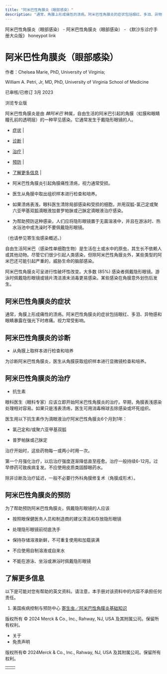 ```yaml
---
title: "阿米巴性角膜炎（眼部感染）"
description: "通常，角膜上形成痛性的溃疡。阿米巴性角膜炎的症状包括眼红、多泪、异物感和眼睛暴露在强光下时疼痛。视力常受影响。"
---
```


﻿阿米巴性角膜炎（眼部感染） \- 阿米巴性角膜炎（眼部感染） \- 《默沙东诊疗手册大众版》 honeypot link

# 阿米巴性角膜炎（眼部感染）

作者：Chelsea Marie, PhD, University of Virginia;

William A. Petri, Jr, MD, PhD, University of Virginia School of Medicine

已审核/已修订 3月 2023

浏览专业版

阿米巴性角膜炎是由 _棘阿米巴_ 种属，自由生活的阿米巴引起的角膜（虹膜和眼睛瞳孔前的透明层）的一种罕见感染。它通常发生于戴隐形眼镜的人。

- [症状](#症状_v14457520_zh) \|
- [诊断](#诊断_v14457524_zh) \|
- [治疗](#治疗_v14457533_zh) \|
- [预防](#预防_v14457530_zh) \|
- [了解更多信息](#了解更多信息_v45104641_zh) \|

- 阿米巴性角膜炎引起角膜痛性溃疡，视力通常受损。

- 医生从角膜中取出组织样本进行检查和培养。

- 如果溃疡表浅，眼科医生清除局部感染和受损的细胞，并用双胍-氯己定或聚六亚甲基双胍滴眼液加普罗帕脒或己脒定滴眼液治疗感染。

- 为帮助预防这种感染，人们应将隐形眼镜置于无菌溶液中，并且在游泳时、热水浴池中或洗澡时不要佩戴隐形眼镜。


（也请参见寄生虫感染概述。）

自由生活阿米巴（感染性单细胞生物）是生活在土或水中的原虫，其生长不依赖人或其他动物。尽管它们很少引起人类感染，但除阿米巴性角膜炎外，某些类型的阿米巴还可能引起严重的，威胁生命的脑部感染。

阿米巴性角膜炎可呈进行性破坏性改变。大多数 (85%) 感染者佩戴隐形眼镜。游泳时佩戴隐形眼镜或镜片清洁液未消毒更易感染。某些感染在角膜意外划伤后发生。

## 阿米巴性角膜炎的症状

通常，角膜上形成痛性的溃疡。阿米巴性角膜炎的症状包括眼红、多泪、异物感和眼睛暴露在强光下时疼痛。视力常受影响。

## 阿米巴性角膜炎的诊断

- 从角膜上取样本进行检查和培养


为诊断阿米巴性角膜炎，医生从角膜获取组织样本进行显微镜检查和培养。

## 阿米巴性角膜炎的治疗

- 抗生素


眼科医生（眼科专家）应该立即开始阿米巴性角膜炎的治疗。早期，角膜表浅感染处理相对容易。如果只是浅表溃疡，医生可用消毒棉球去除感染或坏死组织。

医生用以下抗生素作为滴眼液治疗阿米巴性角膜炎6个月到1年：

- 氯己定和/或聚六亚甲基双胍

- 普罗帕脒或己脒定


治疗开始时，这些药物每一或两小时用一次。

第一个月强化治疗，以后治疗强度逐渐降低直至痊愈。治疗一般持续6-12月。过早停药可致疾病复发。不应使用皮质类固醇眼药水。

除非诊断及治疗延迟，一般不必要行外科角膜修复术（角膜成形术）。

## 阿米巴性角膜炎的预防

为了帮助预防阿米巴性角膜炎，佩戴隐形眼镜的人应该

- 按照眼保健医务人员和制造商的建议清洁和存放隐形眼镜

- 处理隐形眼镜前彻底洗手

- 保持存储溶液新鲜，不可重复使用和加载装满

- 不应使用自制溶液或自来水

- 不能在游泳、坐浴或淋浴时佩戴隐形眼镜


## 了解更多信息

以下是可能对您有帮助的英文资料。请注意，本手册对该资料中的内容不承担任何责任。

1. 美国疾病控制与预防中心 [寄生虫／阿米巴性角膜炎基础知识](https://www.cdc.gov/contactlenses/parasitic-keratitis.html)




版权所有 © 2024
Merck & Co., Inc., Rahway, NJ, USA 及其附属公司。保留所有权利。

- 关于
- 免责声明

版权所有© 2024Merck & Co., Inc., Rahway, NJ, USA 及其附属公司。保留所有权利。

|     |     |
| --- | --- |
|  |  |